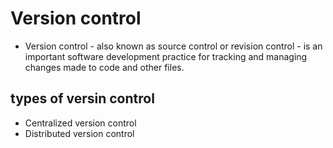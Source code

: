 # Version control
* Version control - also known as source control or revision control - is an important software development 
practice for tracking  and managing changes made to code and other files.
## types of versin control
* Centralized version control
* Distributed version control
